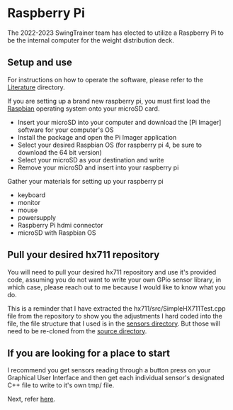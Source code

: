 # Raspberry Pi

The 2022-2023 SwingTrainer team has elected to utilize a Raspberry Pi to be the internal computer for the weight distribution deck. 

## Setup and use

For instructions on how to operate the software, please refer to the [Literature](https://github.com/wbuz24/GolfTrainer23/tree/main/literature) directory.

If you are setting up a brand new raspberry pi, you must first load the [Raspbian](https://www.raspberrypi.com/software/) operating system onto your microSD card.
 - Insert your microSD into your computer and download the [Pi Imager] software for your computer's OS
 - Install the package and open the Pi Imager application
 - Select your desired Raspbian OS (for raspberry pi 4, be sure to download the 64 bit version)
 - Select your microSD as your destination and write
 - Remove your microSD and insert into your raspberry pi

Gather your materials for setting up your raspberry pi
 - keyboard
 - monitor
 - mouse
 - powersupply
 - Raspberry Pi hdmi connector
 - microSD with Raspbian OS
 
 ## Pull your desired hx711 repository
 
 You will need to pull your desired hx711 repository and use it's provided code, assuming you do not want to write your own GPio sensor library, in which case, please reach out to me because I would like to know what you do. 
 
 This is a reminder that I have extracted the hx711/src/SimpleHX711Test.cpp file from the repository to show you the adjustments I hard coded into the file, the file structure that I used is in the [sensors directory](https://github.com/WAMillerUTK/GolfTrainer23/tree/main/sensors). But those will need to be re-cloned from the [source directory](https://github.com/endail/hx711).

If you are looking for a place to start
-------

I recommend you get sensors reading through a button press on your Graphical User Interface and then get each individual sensor's designated C++ file to write to it's own tmp/ file.

Next, refer [here](https://github.com/WAMillerUTK/GolfTrainer23/tree/main/sensors).

